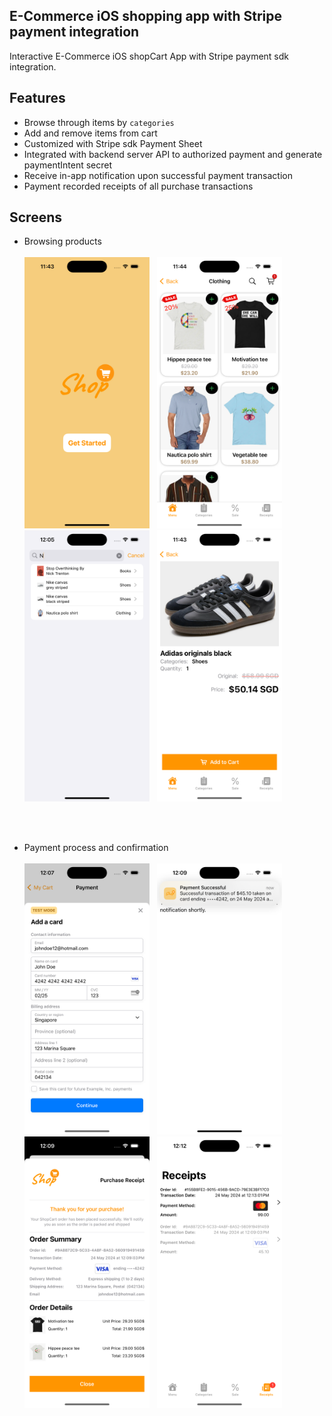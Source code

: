 ## E-Commerce iOS shopping app with Stripe payment integration

Interactive E-Commerce iOS shopCart App with Stripe payment sdk integration. 

## Features
- Browse through items by `categories`
- Add and remove items from cart
- Customized with Stripe sdk Payment Sheet
- Integrated with backend server API to authorized payment and generate paymentIntent secret
- Receive in-app notification upon successful payment transaction
- Payment recorded receipts of all purchase transactions

## Screens
- Browsing products <br /> <br />
<img src="screens/splashscreen.png" width="200" /> &nbsp; <img src="screens/browse-products.png" width="200" /> &nbsp; <img src="screens/product-search.png" width="200" /> &nbsp; <img src="screens/product-display.png" width="200" />

<br /> <br />

- Payment process and confirmation <br /> <br />
<img src="screens/payment-sheet.png" width="200" /> &nbsp; <img src="screens/purchase-notification.png" width="200" /> &nbsp; <img src="screens/purchase-receipts.png" width="200" /> &nbsp; <img src="screens/receipt-records.png" width="200" />
